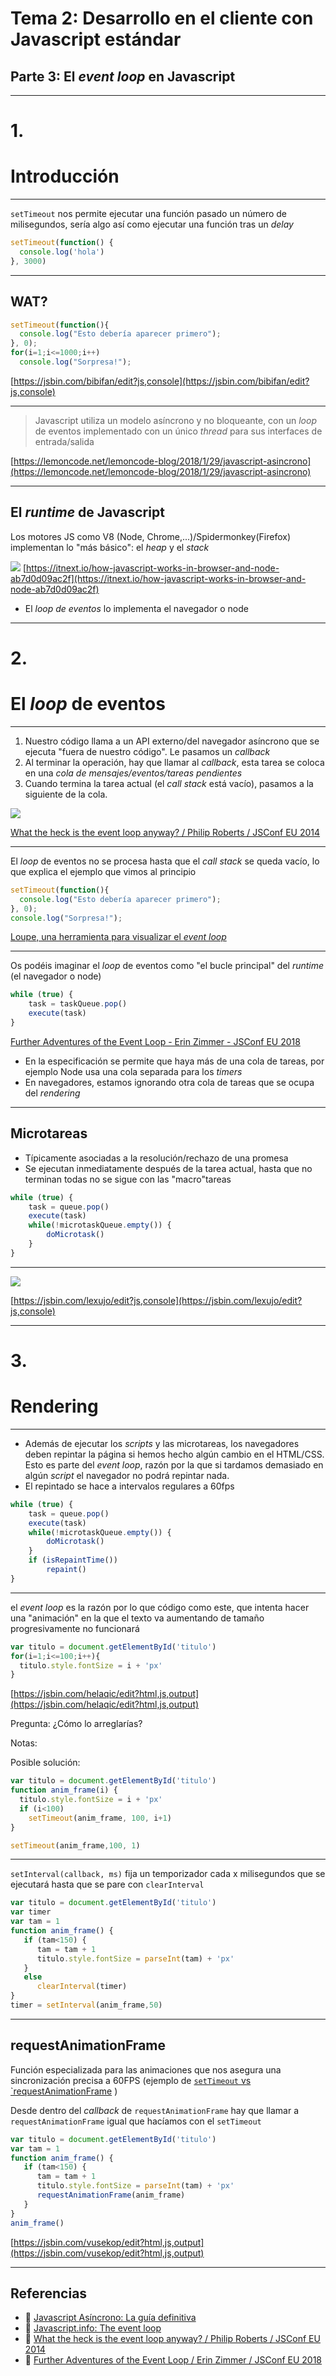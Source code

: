 <!-- .slide: class="titulo" -->

# Tema 2: Desarrollo en el cliente con Javascript estándar 
## Parte 3: El *event loop* en Javascript

---

<!-- .slide: class="titulo" -->

# 1.
# Introducción


---

`setTimeout` nos permite ejecutar una función pasado un número de milisegundos, sería algo así como ejecutar una función tras un *delay*

```javascript
setTimeout(function() {
  console.log('hola')
}, 3000)
```

---

## WAT?

```javascript
setTimeout(function(){
  console.log("Esto debería aparecer primero");
}, 0);
for(i=1;i<=1000;i++)
  console.log("Sorpresa!");
```
[https://jsbin.com/bibifan/edit?js,console](https://jsbin.com/bibifan/edit?js,console)

---


> Javascript utiliza un modelo asíncrono y no bloqueante, con un *loop* de eventos implementado con un único *thread* para sus interfaces de entrada/salida

[https://lemoncode.net/lemoncode-blog/2018/1/29/javascript-asincrono](https://lemoncode.net/lemoncode-blog/2018/1/29/javascript-asincrono) <!-- .element class="caption"-->


---

## El *runtime* de Javascript

Los motores JS como V8 (Node, Chrome,...)/Spidermonkey(Firefox) implementan lo "más básico": el *heap* y el *stack*

![](images_event_loop/heap_stack.gif) <!-- .element class="stretch"-->
[https://itnext.io/how-javascript-works-in-browser-and-node-ab7d0d09ac2f](https://itnext.io/how-javascript-works-in-browser-and-node-ab7d0d09ac2f) <!-- .element class="caption"-->

- El *loop de eventos* lo implementa el navegador o node


---

<!-- .slide: class="titulo" -->

# 2.
# El *loop* de eventos

---

1. Nuestro código llama a un API externo/del navegador asíncrono que se ejecuta "fuera de nuestro código". Le pasamos un *callback* 
2. Al terminar la operación, hay que llamar al *callback*, esta tarea se coloca en una *cola de mensajes/eventos/tareas pendientes*
3. Cuando termina la tarea actual (el *call stack* está vacío), pasamos a la siguiente de la cola.

![](images_event_loop/cola_mensajes.png) 
<!-- .element class="stretch"-->

[What the heck is the event loop anyway? / Philip Roberts / JSConf EU 2014](https://www.youtube.com/watch?v=8aGhZQkoFbQ)<!-- .element class="caption"-->


---

El *loop* de eventos no se procesa hasta que el *call stack* se queda vacío, lo que explica el ejemplo que vimos al principio

```javascript
setTimeout(function(){
  console.log("Esto debería aparecer primero");
}, 0);
console.log("Sorpresa!");
```
[Loupe, una herramienta para visualizar el *event loop*](http://latentflip.com/loupe/?code=c2V0VGltZW91dChmdW5jdGlvbiB0aW1lcigpewogIGNvbnNvbGUubG9nKCJFc3RvIGRlYmVy7WEgYXBhcmVjZXIgcHJpbWVybyIpOwp9LCAwKTsKY29uc29sZS5sb2coIlNvcnByZXNhISIpOw%3D%3D!!!PGJ1dHRvbj5DbGljayBtZSE8L2J1dHRvbj4%3D)

---

Os podéis imaginar el *loop* de eventos como "el bucle principal" del *runtime* (el navegador o node)

```javascript
while (true) {
    task = taskQueue.pop()
    execute(task)
}
```
[Further Adventures of the Event Loop - Erin Zimmer - JSConf EU 2018](https://www.youtube.com/watch?v=u1kqx6AenYw) <!-- .element class="caption" -->

- En la especificación se permite que haya más de una cola de tareas, por ejemplo Node usa una cola separada para los *timers*
- En navegadores, estamos ignorando otra cola de tareas que se ocupa del *rendering*

---

## Microtareas

- Típicamente asociadas a la resolución/rechazo de una promesa
- Se ejecutan inmediatamente después de la tarea actual, hasta que no terminan todas no se sigue con las "macro"tareas

```javascript
while (true) {
    task = queue.pop()
    execute(task)
    while(!microtaskQueue.empty()) {
        doMicrotask()
    }
}
```

---

![](images_event_loop/quiz.png) 
<!-- .element class="stretch"-->
[https://jsbin.com/lexujo/edit?js,console](https://jsbin.com/lexujo/edit?js,console) <!-- .element class="caption"-->


---

<!-- .slide: class="titulo" -->
# 3.
# Rendering

---


- Además de ejecutar los *scripts* y las microtareas, los navegadores deben repintar la página si hemos hecho algún cambio en el HTML/CSS. Esto es parte del *event loop*, razón por la que si tardamos demasiado en algún *script* el navegador no podrá repintar nada.
- El repintado se hace a intervalos regulares a 60fps

```javascript
while (true) {
    task = queue.pop()
    execute(task)
    while(!microtaskQueue.empty()) {
        doMicrotask()
    }
    if (isRepaintTime())
        repaint()
}
```

---

el *event loop* es la razón por lo que código como este, que intenta hacer una "animación" en la que el texto va aumentando de tamaño progresivamente no funcionará

```javascript
var titulo = document.getElementById('titulo')
for(i=1;i<=100;i++){
  titulo.style.fontSize = i + 'px'
}  
```
[https://jsbin.com/helaqic/edit?html,js,output](https://jsbin.com/helaqic/edit?html,js,output)

Pregunta: ¿Cómo lo arreglarías?

Notas: 

Posible solución:

```javascript
var titulo = document.getElementById('titulo')
function anim_frame(i) {
  titulo.style.fontSize = i + 'px'
  if (i<100)
    setTimeout(anim_frame, 100, i+1)  
}

setTimeout(anim_frame,100, 1)
```

---
`setInterval(callback, ms)` fija un temporizador cada x milisegundos que se ejecutará hasta que se pare con `clearInterval`

```javascript
var titulo = document.getElementById('titulo')
var timer
var tam = 1
function anim_frame() {
   if (tam<150) {
      tam = tam + 1
      titulo.style.fontSize = parseInt(tam) + 'px'
   }
   else
      clearInterval(timer)
}
timer = setInterval(anim_frame,50)
```

---

## requestAnimationFrame

Función especializada para las animaciones que nos asegura una sincronización precisa a 60FPS (ejemplo de [`setTimeout` vs `requestAnimationFrame](https://codepen.io/klugjo/pen/zBYLOX)
)

Desde dentro del *callback* de `requestAnimationFrame` hay que llamar a `requestAnimationFrame` igual que hacíamos con el `setTimeout`

```javascript
var titulo = document.getElementById('titulo')
var tam = 1
function anim_frame() {
   if (tam<150) {
      tam = tam + 1
      titulo.style.fontSize = parseInt(tam) + 'px'
      requestAnimationFrame(anim_frame)
   }
}
anim_frame()
```
[https://jsbin.com/vusekop/edit?html,js,output](https://jsbin.com/vusekop/edit?html,js,output) <!-- .element class="caption"-->

---

## Referencias

- 📖 [Javascript Asíncrono: La guía definitiva](https://lemoncode.net/lemoncode-blog/2018/1/29/javascript-asincrono)
- 📖 [Javascript.info: The event loop](https://javascript.info/event-loop#event-loop)
- 🎥 [What the heck is the event loop anyway? / Philip Roberts / JSConf EU 2014](https://www.youtube.com/watch?v=8aGhZQkoFbQ)
- 🎥 [Further Adventures of the Event Loop / Erin Zimmer / JSConf EU 2018](https://www.youtube.com/watch?v=u1kqx6AenYw)
